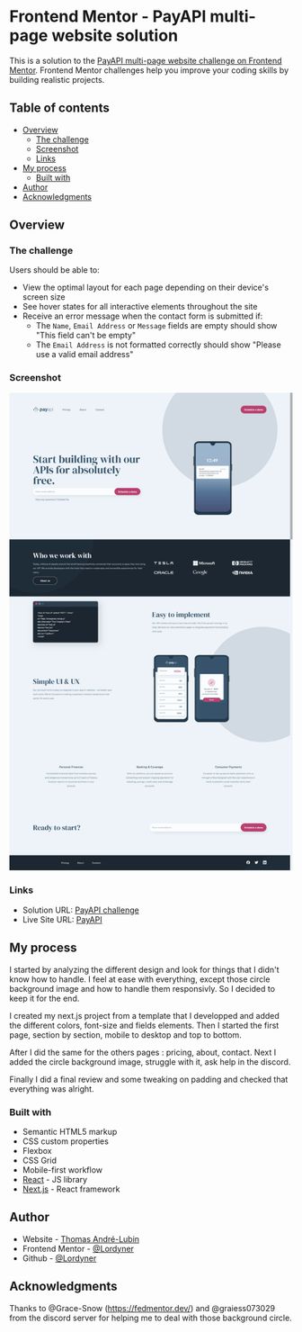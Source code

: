 # Frontend Mentor - PayAPI multi-page website solution

This is a solution to the [PayAPI multi-page website challenge on Frontend Mentor](https://www.frontendmentor.io/challenges/payapi-multipage-website-FDLR1Y11e). Frontend Mentor challenges help you improve your coding skills by building realistic projects. 

## Table of contents

- [Overview](#overview)
  - [The challenge](#the-challenge)
  - [Screenshot](#screenshot)
  - [Links](#links)
- [My process](#my-process)
  - [Built with](#built-with)
- [Author](#author)
- [Acknowledgments](#acknowledgments)

## Overview

### The challenge

Users should be able to:

- View the optimal layout for each page depending on their device's screen size
- See hover states for all interactive elements throughout the site
- Receive an error message when the contact form is submitted if:
  - The `Name`, `Email Address` or `Message` fields are empty should show "This field can't be empty"
  - The `Email Address` is not formatted correctly should show "Please use a valid email address"

### Screenshot

![](./fullScreen.png)


### Links

- Solution URL: [PayAPI challenge](https://www.frontendmentor.io/challenges/payapi-multipage-website-FDLR1Y11e/hub)
- Live Site URL: [PayAPI](https://pay-api-seven.vercel.app/)

## My process

I started by analyzing the different design and look for things that I didn't know how to handle. I feel at ease with everything, except those circle background image and how to handle them responsivly. So I decided to keep it for the end.

I created my next.js project from a template that I developped and added the different colors, font-size and fields elements. Then I started the first page, section by section, mobile to desktop and top to bottom.

After I did the same for the others pages : pricing, about, contact. Next I added the circle background image, struggle with it, ask help in the discord.

Finally I did a final review and some tweaking on padding and checked that everything was alright.

### Built with

- Semantic HTML5 markup
- CSS custom properties
- Flexbox
- CSS Grid
- Mobile-first workflow
- [React](https://reactjs.org/) - JS library
- [Next.js](https://nextjs.org/) - React framework


## Author

- Website - [Thomas André-Lubin](https://www.thomasandrelubin.fr/)
- Frontend Mentor - [@Lordyner](https://www.frontendmentor.io/profile/Lordyner)
- Github - [@Lordyner](https://github.com/Lordyner)


## Acknowledgments

Thanks to @Grace-Snow (https://fedmentor.dev/) and @graiess073029 from the discord server for helping me to deal with those background circle.
